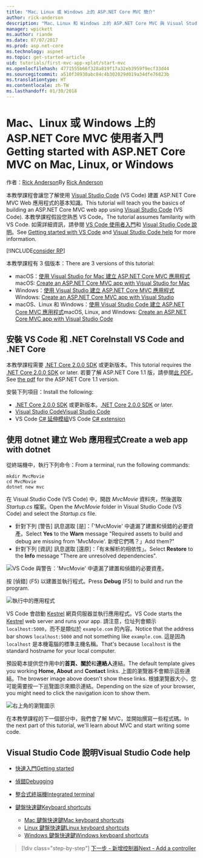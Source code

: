 ```yaml
---
title: "Mac、Linux 或 Windows 上的 ASP.NET Core MVC 簡介"
author: rick-anderson
description: "Mac、Linux 和 Windows 上的 ASP.NET Core MVC 與 Visual Studio Code 使用者入門"
manager: wpickett
ms.author: riande
ms.date: 07/07/2017
ms.prod: asp.net-core
ms.technology: aspnet
ms.topic: get-started-article
uid: tutorials/first-mvc-app-xplat/start-mvc
ms.openlocfilehash: 4771555b66f328a819f17a32eb3959f9ecf33d44
ms.sourcegitcommit: a510f38930abc84c4b302029d019a34dfe76823b
ms.translationtype: HT
ms.contentlocale: zh-TW
ms.lasthandoff: 01/30/2018
---
```

# <a name="getting-started-with-aspnet-core-mvc--on-mac-linux-or-windows"></a><span data-ttu-id="778fe-103">Mac、Linux 或 Windows 上的 ASP.NET Core MVC 使用者入門</span><span class="sxs-lookup"><span data-stu-id="778fe-103">Getting started with ASP.NET Core MVC  on Mac, Linux, or Windows</span></span>

<span data-ttu-id="778fe-104">作者：[Rick Anderson](https://twitter.com/RickAndMSFT)</span><span class="sxs-lookup"><span data-stu-id="778fe-104">By [Rick Anderson](https://twitter.com/RickAndMSFT)</span></span>

<span data-ttu-id="778fe-105">本教學課程會讓您了解使用 [Visual Studio Code](https://code.visualstudio.com) (VS Code) 建置 ASP.NET Core MVC Web 應用程式的基本知識。</span><span class="sxs-lookup"><span data-stu-id="778fe-105">This tutorial will teach you the basics of building an ASP.NET Core MVC web app using [Visual Studio Code](https://code.visualstudio.com) (VS Code).</span></span> <span data-ttu-id="778fe-106">本教學課程假設您熟悉 VS Code。</span><span class="sxs-lookup"><span data-stu-id="778fe-106">The tutorial assumes familarity with VS Code.</span></span> <span data-ttu-id="778fe-107">如需詳細資訊，請參閱 [VS Code 使用者入門](https://code.visualstudio.com/docs)和 [Visual Studio Code 說明](#visual-studio-code-help)。</span><span class="sxs-lookup"><span data-stu-id="778fe-107">See [Getting started with VS Code](https://code.visualstudio.com/docs) and [Visual Studio Code help](#visual-studio-code-help) for more information.</span></span> 

[!INCLUDE[consider RP](../../includes/razor.md)]

<span data-ttu-id="778fe-108">本教學課程有 3 個版本：</span><span class="sxs-lookup"><span data-stu-id="778fe-108">There are 3 versions of this tutorial:</span></span>

* <span data-ttu-id="778fe-109">macOS：[使用 Visual Studio for Mac 建立 ASP.NET Core MVC 應用程式](xref:tutorials/first-mvc-app-mac/start-mvc)</span><span class="sxs-lookup"><span data-stu-id="778fe-109">macOS: [Create an ASP.NET Core MVC app with Visual Studio for Mac](xref:tutorials/first-mvc-app-mac/start-mvc)</span></span>
* <span data-ttu-id="778fe-110">Windows：[使用 Visual Studio 建立 ASP.NET Core MVC 應用程式](xref:tutorials/first-mvc-app/start-mvc)</span><span class="sxs-lookup"><span data-stu-id="778fe-110">Windows: [Create an ASP.NET Core MVC app with Visual Studio](xref:tutorials/first-mvc-app/start-mvc)</span></span>
* <span data-ttu-id="778fe-111">macOS、Linux 和 Windows：[使用 Visual Studio Code 建立 ASP.NET Core MVC 應用程式](xref:tutorials/first-mvc-app-xplat/start-mvc)</span><span class="sxs-lookup"><span data-stu-id="778fe-111">macOS, Linux, and Windows: [Create an ASP.NET Core MVC app with Visual Studio Code](xref:tutorials/first-mvc-app-xplat/start-mvc)</span></span> 

## <a name="install-vs-code-and-net-core"></a><span data-ttu-id="778fe-112">安裝 VS Code 和 .NET Core</span><span class="sxs-lookup"><span data-stu-id="778fe-112">Install VS Code and .NET Core</span></span>

<span data-ttu-id="778fe-113">本教學課程需要 [.NET Core 2.0.0 SDK](https://www.microsoft.com/net/core) 或更新版本。</span><span class="sxs-lookup"><span data-stu-id="778fe-113">This tutorial requires the [.NET Core 2.0.0 SDK](https://www.microsoft.com/net/core) or later.</span></span> <span data-ttu-id="778fe-114">若要了解 ASP.NET Core 1.1 版，請參閱[此 PDF](https://github.com/aspnet/Docs/blob/master/aspnetcore/tutorials/first-mvc-app-mac/start-mvc/8-23-17.pdf)。</span><span class="sxs-lookup"><span data-stu-id="778fe-114">See [the pdf](https://github.com/aspnet/Docs/blob/master/aspnetcore/tutorials/first-mvc-app-mac/start-mvc/8-23-17.pdf) for the ASP.NET Core 1.1 version.</span></span>

<span data-ttu-id="778fe-115">安裝下列項目：</span><span class="sxs-lookup"><span data-stu-id="778fe-115">Install the following:</span></span>

* <span data-ttu-id="778fe-116">[.NET Core 2.0.0 SDK](https://www.microsoft.com/net/core) 或更新版本。</span><span class="sxs-lookup"><span data-stu-id="778fe-116">[.NET Core 2.0.0 SDK](https://www.microsoft.com/net/core) or later.</span></span>
* [<span data-ttu-id="778fe-117">Visual Studio Code</span><span class="sxs-lookup"><span data-stu-id="778fe-117">Visual Studio Code</span></span>](https://code.visualstudio.com)
* <span data-ttu-id="778fe-118">VS Code [C# 延伸模組](https://marketplace.visualstudio.com/items?itemName=ms-vscode.csharp)</span><span class="sxs-lookup"><span data-stu-id="778fe-118">VS Code [C# extension](https://marketplace.visualstudio.com/items?itemName=ms-vscode.csharp)</span></span> 

## <a name="create-a-web-app-with-dotnet"></a><span data-ttu-id="778fe-119">使用 dotnet 建立 Web 應用程式</span><span class="sxs-lookup"><span data-stu-id="778fe-119">Create a web app with dotnet</span></span>

<span data-ttu-id="778fe-120">從終端機中，執行下列命令：</span><span class="sxs-lookup"><span data-stu-id="778fe-120">From a terminal, run the following commands:</span></span>

```console
mkdir MvcMovie
cd MvcMovie
dotnet new mvc
```

<span data-ttu-id="778fe-121">在 Visual Studio Code (VS Code) 中，開啟 *MvcMovie* 資料夾，然後選取 *Startup.cs* 檔案。</span><span class="sxs-lookup"><span data-stu-id="778fe-121">Open the *MvcMovie* folder in Visual Studio Code (VS Code) and select the *Startup.cs* file.</span></span>

- <span data-ttu-id="778fe-122">針對下列 [警告] 訊息選取 [是]：「'MvcMovie' 中遺漏了建置和偵錯的必要資產。</span><span class="sxs-lookup"><span data-stu-id="778fe-122">Select **Yes** to the **Warn** message "Required assets to build and debug are missing from 'MvcMovie'.</span></span> <span data-ttu-id="778fe-123">新增它們嗎？」</span><span class="sxs-lookup"><span data-stu-id="778fe-123">Add them?"</span></span>
- <span data-ttu-id="778fe-124">針對下列 [資訊] 訊息選取 [還原]：「有未解析的相依性」。</span><span class="sxs-lookup"><span data-stu-id="778fe-124">Select **Restore** to the **Info** message "There are unresolved dependencies".</span></span>

![VS Code 與警告：'MvcMovie' 中遺漏了建置和偵錯的必要資產。](../web-api-vsc/_static/vsc_restore.png)

<span data-ttu-id="778fe-128">按 [偵錯] (F5) 以建置並執行程式。</span><span class="sxs-lookup"><span data-stu-id="778fe-128">Press **Debug** (F5) to build and run the program.</span></span>

![執行中的應用程式](../first-mvc-app/start-mvc/_static/1.png)

<span data-ttu-id="778fe-130">VS Code 會啟動 [Kestrel](xref:fundamentals/servers/kestrel) 網頁伺服器並執行應用程式。</span><span class="sxs-lookup"><span data-stu-id="778fe-130">VS Code starts the [Kestrel](xref:fundamentals/servers/kestrel) web server and runs your app.</span></span> <span data-ttu-id="778fe-131">請注意，位址列會顯示 `localhost:5000`，而不是類似於 `example.com` 的內容。</span><span class="sxs-lookup"><span data-stu-id="778fe-131">Notice that the address bar shows `localhost:5000` and not something like `example.com`.</span></span> <span data-ttu-id="778fe-132">這是因為 `localhost` 是本機電腦的標準主機名稱。</span><span class="sxs-lookup"><span data-stu-id="778fe-132">That's because `localhost` is the standard hostname for your local computer.</span></span>

<span data-ttu-id="778fe-133">預設範本提供您作用中的**首頁、關於**和**連絡人**連結。</span><span class="sxs-lookup"><span data-stu-id="778fe-133">The default template gives you working **Home, About** and **Contact** links.</span></span> <span data-ttu-id="778fe-134">上圖的瀏覽器不會顯示這些連結。</span><span class="sxs-lookup"><span data-stu-id="778fe-134">The browser image above doesn't show these links.</span></span> <span data-ttu-id="778fe-135">根據瀏覽器大小，您可能需要按一下巡覽圖示來顯示連結。</span><span class="sxs-lookup"><span data-stu-id="778fe-135">Depending on the size of your browser, you might need to click the navigation icon to show them.</span></span>

![右上角的瀏覽圖示](../first-mvc-app/start-mvc/_static/2.png)

<span data-ttu-id="778fe-137">在本教學課程的下一個部分中，我們會了解 MVC，並開始撰寫一些程式碼。</span><span class="sxs-lookup"><span data-stu-id="778fe-137">In the next part of this tutorial, we'll learn about MVC and start writing some code.</span></span>

## <a name="visual-studio-code-help"></a><span data-ttu-id="778fe-138">Visual Studio Code 說明</span><span class="sxs-lookup"><span data-stu-id="778fe-138">Visual Studio Code help</span></span>

- [<span data-ttu-id="778fe-139">快速入門</span><span class="sxs-lookup"><span data-stu-id="778fe-139">Getting started</span></span>](https://code.visualstudio.com/docs)
- [<span data-ttu-id="778fe-140">偵錯</span><span class="sxs-lookup"><span data-stu-id="778fe-140">Debugging</span></span>](https://code.visualstudio.com/docs/editor/debugging)
- [<span data-ttu-id="778fe-141">整合式終端機</span><span class="sxs-lookup"><span data-stu-id="778fe-141">Integrated terminal</span></span>](https://code.visualstudio.com/docs/editor/integrated-terminal)
- [<span data-ttu-id="778fe-142">鍵盤快速鍵</span><span class="sxs-lookup"><span data-stu-id="778fe-142">Keyboard shortcuts</span></span>](https://code.visualstudio.com/docs/getstarted/keybindings#_keyboard-shortcuts-reference)

  - [<span data-ttu-id="778fe-143">Mac 鍵盤快速鍵</span><span class="sxs-lookup"><span data-stu-id="778fe-143">Mac keyboard shortcuts</span></span>](https://code.visualstudio.com/shortcuts/keyboard-shortcuts-macos.pdf)
  - [<span data-ttu-id="778fe-144">Linux 鍵盤快速鍵</span><span class="sxs-lookup"><span data-stu-id="778fe-144">Linux keyboard shortcuts</span></span>](https://code.visualstudio.com/shortcuts/keyboard-shortcuts-linux.pdf)
  - [<span data-ttu-id="778fe-145">Windows 鍵盤快速鍵</span><span class="sxs-lookup"><span data-stu-id="778fe-145">Windows keyboard shortcuts</span></span>](https://code.visualstudio.com/shortcuts/keyboard-shortcuts-windows.pdf)

>[!div class="step-by-step"]
[<span data-ttu-id="778fe-146">下一步 - 新增控制器</span><span class="sxs-lookup"><span data-stu-id="778fe-146">Next - Add a controller</span></span>](adding-controller.md)
